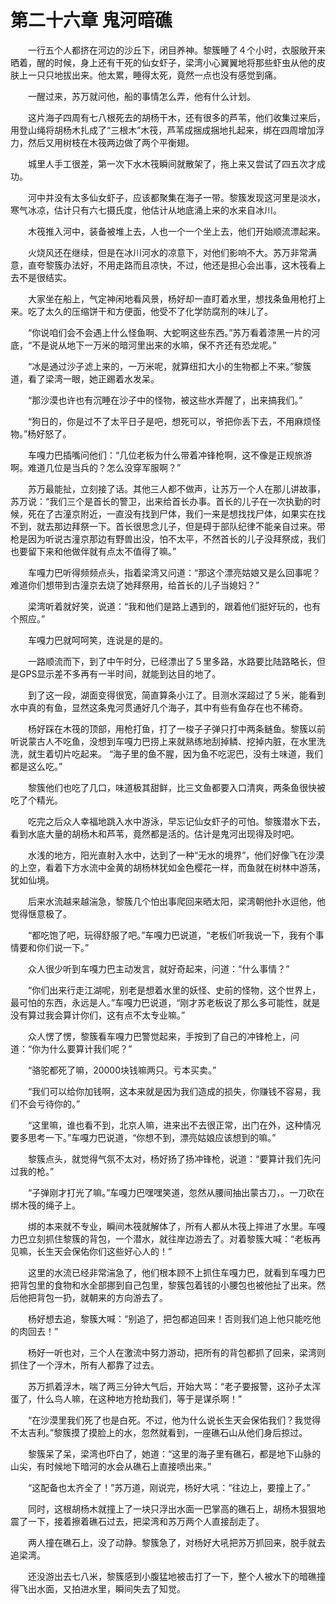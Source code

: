 # 第二十六章 鬼河暗礁


　　一行五个人都挤在河边的沙丘下，闭目养神。黎簇睡了４个小时，衣服敞开来晒着，醒的时候，身上还有干死的仙女虾子，梁湾小心翼翼地将那些虾虫从他的皮肤上一只只地拔出来。他太累，睡得太死，竟然一点也没有感觉到痛。

　　一醒过来，苏万就问他，船的事情怎么弄，他有什么计划。

　　这片海子四周有七八根死去的胡杨干木，还有很多的芦苇，他们收集过来后，用登山绳将胡杨木扎成了“三根木”木筏，芦苇成捆成捆地扎起来，绑在四周增加浮力，然后又用树枝在木筏两边做了两个平衡翅。

　　城里人手工很差，第一次下水木筏瞬间就散架了，拖上来又尝试了四五次才成功。

　　河中并没有太多仙女虾子，应该都聚集在海子一带。黎簇发现这河里是淡水，寒气冰凉，估计只有六七摄氏度，他估计从地底涌上来的水来自冰川。

　　木筏推入河中，装备被堆上去，人也一个一个坐上去，他们开始顺流漂起来。

　　火烧风还在继续，但是在冰川河水的凉意下，对他们影响不大。苏万非常满意，直夸黎簇办法好，不用走路而且凉快，不过，他还是担心会出事，这木筏看上去不是很结实。

　　大家坐在船上，气定神闲地看风景，杨好却一直盯着水里，想找条鱼用枪打上来。吃了太久的压缩饼干和方便面，他受不了化学防腐剂的味儿了。

　　“你说咱们会不会遇上什么怪鱼啊、大蛇啊这些东西。”苏万看着漆黑一片的河底，“不是说从地下一万米的暗河里出来的水嘛，保不齐还有恐龙呢。”

　　“冰是通过沙子滤上来的，一万米呢，就算纽扣大小的生物都上不来。”黎簇道，看了梁湾一眼，她正踢着水发呆。

　　“那沙漠也许也有沉睡在沙子中的怪物，被这些水弄醒了，出来搞我们。”

　　“狗日的，你是过不了太平日子是吧，想死可以，爷把你丢下去，不用麻烦怪物。”杨好怒了。

　　车嘎力巴插嘴问他们：“几位老板为什么带着冲锋枪啊，这不像是正规旅游啊。难道几位是当兵的？怎么没穿军服啊？”

　　苏万最能扯，立刻接了话。其他三人都不做声，让苏万一个人在那儿讲故事，苏万说：“我们三个是首长的警卫，出来给首长办事。首长的儿子在一次执勤的时候，死在了古潼京附近，一直没有找到尸体，我们一来是想找找尸体，如果实在找不到，就去那边拜祭一下。首长很思念儿子，但是碍于部队纪律不能亲自过来。带枪是因为听说古潼京那边有野兽出没，怕不太平，不然首长的儿子没拜祭成，我们也要留下来和他做伴就有点太不值得了嘛。”

　　车嘎力巴听得频频点头，指着梁湾又问道：“那这个漂亮姑娘又是么回事呢？难道你们想带到古潼京去烧了她拜祭用，给首长的儿子当媳妇？”

　　梁湾听着就好笑，说道：“我和他们是路上遇到的，跟着他们挺好玩的，也有个照应。”

　　车嘎力巴就呵呵笑，连说是的是的。

　　一路顺流而下，到了中午时分，已经漂出了５里多路，水路要比陆路略长，但是GPS显示差不多再有一半时间，就能到达目的地了。

　　到了这一段，湖面变得很宽，简直算条小江了。目测水深超过了５米，能看到水中真的有鱼，显然这条鬼河贯通好几个海子，其中有些有鱼存在也不稀奇。

　　杨好踩在木筏的顶部，用枪打鱼，打了一梭子子弹只打中两条鲢鱼。黎簇以前听说蒙古人不吃鱼，没想到车嘎力巴捞上来就熟练地刮掉鳞、挖掉内脏，在水里洗洗，就生着切片吃起来。  “海子里的鱼不腥，因为鱼不吃泥巴，没有土味道，我们都是这么吃。”

　　黎簇他们也吃了几口，味道极其甜鲜，比三文鱼都要入口清爽，两条鱼很快被吃了个精光。

　　吃完之后众人幸福地跳入水中游泳，早忘记仙女虾子的可怕。黎簇潜水下去，看到水底大量的胡杨木和芦苇，竟然都是活的。估计是鬼河出现得及时吧。

　　水浅的地方，阳光直射入水中，达到了一种“无水的境界”，他们好像飞在沙漠的上空，看着下方水流中金黄的胡杨林犹如金色樱花一样，而鱼就在树林中游荡，犹如仙境。

　　后来水流越来越湍急，黎簇几个怕出事爬回来晒太阳，梁湾朝他扑水逗他，他觉得惬意极了。

　　“都吃饱了吧，玩得舒服了吧。”车嘎力巴说道，“老板们听我说一下，我有个事情要和你们说一下。”

　　众人很少听到车嘎力巴主动发言，就好奇起来，问道：“什么事情？”

　　“你们出来行走江湖呢，别老是想着水里的妖怪、史前的怪物，这个世界上，最可怕的东西，永远是人。”车嘎力巴说道，“刚才苏老板说了那么多可能性，就是没有算过我会算计你们，这有点不太专业嘛。”

　　众人愣了愣，黎簇看车嘎力巴警觉起来，手按到了自己的冲锋枪上，问道：“你为什么要算计我们呢？”

　　“骆驼都死了嘛，20000块钱嘛两只。亏本买卖。”

　　“我们可以给你加钱啊，这本来就是因为我们造成的损失，你赚钱不容易，我们不会亏待你的。”

　　“这里嘛，谁也看不到，北京人嘛，进来出不去很正常，出门在外，这种情况要多思考一下。”车嘎力巴说道，“你想不到，漂亮姑娘应该想到的嘛。”

　　黎簇点头，就觉得气氛不太对，杨好扬了扬冲锋枪，说道：“要算计我们先问过我的枪。”

　　“子弹刚才打光了嘛。”车嘎力巴嘿嘿笑道，忽然从腰间抽出蒙古刀，。一刀砍在绑木筏的绳子上。

　　绑的本来就不专业，瞬间木筏就解体了，所有人都从木筏上摔进了水里。车嘎力巴立刻抓住黎簇的背包，一个潜水，就往岸边游去了。对着黎簇大喊：“老板再见嘛，长生天会保佑你们这些好心人的！”

　　这里的水流已经非常湍急了，他们根本顾不上抓住车嘎力巴，就看到车嘎力巴把背包里的食物和水全部挪到自己包里，黎簇包着钱的小腰包也被他扯了出来。然后他把背包一扔，就朝来的方向游去了。

　　杨好想去追，黎簇大喊：“别追了，把包都追回来！否则我们追上他只能吃他的肉回去！”

　　杨好一听也对，三个人在激流中努力游动，把所有的背包都抓了回来，梁湾则抓住了一个浮木，所有人都靠了过去。

　　苏万抓着浮木，喘了两三分钟大气后，开始大骂：“老子要报警，这孙子太浑蛋了，什么鸟人嘛，在这种地方抢劫我们，等于是谋杀啊！”

　　“在沙漠里我们死了也是白死。不过，他为什么说长生天会保佑我们？我觉得不太吉利。”黎簇摸了摸脸上的水，忽然就看到，一座礁石山从他们身后掠过。

　　黎簇呆了呆，梁湾也吓白了，她道：“这里的海子里有礁石，都是地下山脉的山尖，有时候地下暗河的水会从礁石上直接喷出来。”

　　“这配备也太齐全了！”苏万道，刚说完，杨好大吼：“往边上，要撞上了。”

　　同时，这根胡杨木就撞上了一块只浮出水面一巴掌高的礁石上，胡杨木狠狠地震了一下，接着擦着礁石过去，把梁湾和苏万两个人直接刮走了。

　　两人撞在礁石上，没了动静。黎簇急了，对杨好大吼把苏万抓回来，脱手就去追梁湾。

　　还没游出去七八米，黎簇感到小腹猛地被击打了一下，整个人被水下的暗礁撞得飞出水面，又拍进水里，瞬间失去了知觉。

